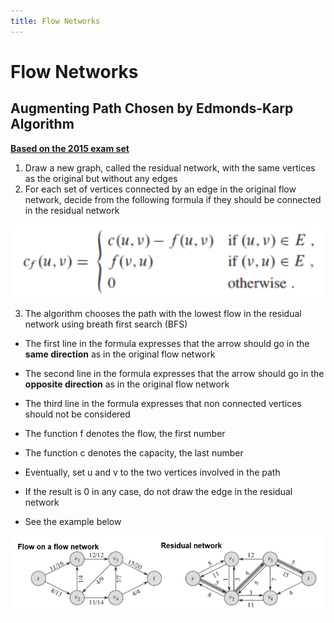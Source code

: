 ```yaml
---
title: Flow Networks
---
```


# Flow Networks



## Augmenting Path Chosen by Edmonds-Karp Algorithm

[**Based on the 2015 exam set**](../extra/exam-sets/2015-aalg-exam.pdf)

1. Draw a new graph, called the residual network, with the same vertices as the original but without any edges
2. For each set of vertices connected by an edge in the original flow network, decide from the following formula if they should be connected in the residual network

![img](images/flow-networks/image-20200211083619669.png)

3. The algorithm chooses the path with the lowest flow in the residual network using breath first search (BFS)

- The first line in the formula expresses that the arrow should go in the **same direction** as in the original flow network
- The second line in the formula expresses that the arrow should go in the **opposite direction** as in the original flow network
- The third line in the formula expresses that non connected vertices should not be considered

- The function f denotes the flow, the first number
- The function c denotes the capacity, the last number
- Eventually, set u and v to the two vertices involved in the path
- If the result is 0 in any case, do not draw the edge in the residual network

- See the example below

![img](images/flow-networks/unknown.png)